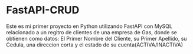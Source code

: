 # FastAPI-CRUD

Este es mi primer proyecto en Python utilizando FastAPI con MySQL relacionado a un regitro de clientes de una empresa de Gas, donde se obtienen como datos: El Primer Nombre del Cliente, su Primer Apellido, su Cedula, una direccion corta y el estado de su cuenta(ACTIVA/INACTIVA)